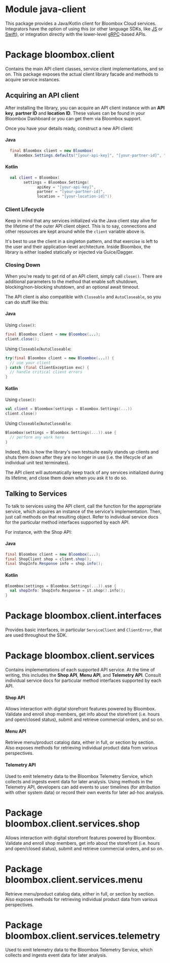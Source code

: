 # Module java-client

This package provides a Java/Kotlin client for Bloombox Cloud services. Integrators have the option of using this (or 
other language SDKs, like [JS](https://bloombox.github.io/JS) or [Swift](https://github.com/bloombox/swift)), or
integration directly with the lower-level [gRPC](https://grpc.io)-based APIs.


# Package bloombox.client

Contains the main API client classes, service client implementations, and so on. This package exposes the actual client
library facade and methods to acquire service instances.

## Acquiring an API client

After installing the library, you can acquire an API client instance with an **API key**, **partner ID** and
**location ID**. These values can be found in your Bloombox Dashboard or you can get them via Bloombox support.

Once you have your details ready, construct a new API client:

#### Java
```java
  final Bloombox client = new Bloombox(
    Bloombox.Settings.defaults("[your-api-key]", "[your-partner-id]", "[your-location-id]"))
```

#### Kotlin
```kotlin
  val client = Bloombox(
        settings = Bloombox.Settings(
              apiKey = "[your-api-key]",
              partner = "[your-partner-id]",
              location = "[your-location-id]"))
```

### Client Lifecycle

Keep in mind that any services initialized via the Java client stay alive for the lifetime of the outer API client
object. This is to say, connections and other resources are kept around while the `client` variable above is.

It's best to use the client in a singleton pattern, and that exercise is left to the user and their application-level
architecture. Inside Bloombox, the library is either loaded statically or injected via Guice/Dagger.

### Closing Down

When you're ready to get rid of an API client, simply call `close()`. There are additional parameters to the method that
enable soft shutdown, blocking/non-blocking shutdown, and an optional await timeout.

The API client is also compatible with `Closeable` and `AutoCloseable`, so you can do stuff like this:

#### Java

Using `close()`:
```java
final Bloombox client = new Bloombox(...);
client.close();
```

Using `Closeable`/`AutoCloseable`:
```java
try(final Bloombox client = new Bloombox(...)) {
  // use your client
} catch (final ClientException exc) {
  // handle critical client errors
}
```

#### Kotlin

Using `close()`:
```kotlin
val client = Bloombox(settings = Bloombox.Settings(...))
client.close()
```

Using `Closeable`/`AutoCloseable`:
```kotlin
Bloombox(settings = Bloombox.Settings(...)).use {
  // perform any work here
}
```

Indeed, this is how the library's own testsuite easily stands up clients and shuts them down after they are no longer in
use (i.e. the lifecycle of an individual unit test terminates).

The API client will automatically keep track of any services initialized during its lifetime, and close them down when
you ask it to do so.


## Talking to Services

To talk to services using the API client, call the function for the appropriate service, which acquires an instance of
the service's implementation. Then, just call methods on that resulting object. Refer to individual service docs for the
particular method interfaces supported by each API.

For instance, with the Shop API:

#### Java

```java
final Bloombox client = new Bloombox(...);
final ShopClient shop = client.shop();
final ShopInfo.Response info = shop.info();
```

#### Kotlin

```kotlin
Bloombox(settings = Bloombox.Settings(...)).use {
  val shopInfo: ShopInfo.Response = it.shop().info();
}
```


# Package bloombox.client.interfaces

Provides basic interfaces, in particular `ServiceClient` and `ClientError`, that are used throughout the SDK.


# Package bloombox.client.services

Contains implementations of each supported API service. At the time of writing, this includes the **Shop API**,
**Menu API**, and **Telemetry API**. Consult individual service docs for particular method interfaces supported by each
API.

#### Shop API

Allows interaction with digital storefront features powered by Bloombox. Validate and enroll shop members, get info
about the storefront (i.e. hours and open/closed status), submit and retrieve commercial orders, and so on.


#### Menu API

Retrieve menu/product catalog data, either in full, or section by section. Also exposes methods for retrieving
individual product data from various perspectives.


#### Telemetry API

Used to emit telemetry data to the Bloombox Telemetry Service, which collects and ingests event data for later analysis.
Using methods in the Telemetry API, developers can add events to user timelines (for attribution with other system data)
or record their own events for later ad-hoc analysis.


# Package bloombox.client.services.shop

Allows interaction with digital storefront features powered by Bloombox. Validate and enroll shop members, get info
about the storefront (i.e. hours and open/closed status), submit and retrieve commercial orders, and so on.


# Package bloombox.client.services.menu

Retrieve menu/product catalog data, either in full, or section by section. Also exposes methods for retrieving
individual product data from various perspectives.


# Package bloombox.client.services.telemetry

Used to emit telemetry data to the Bloombox Telemetry Service, which collects and ingests event data for later analysis.
